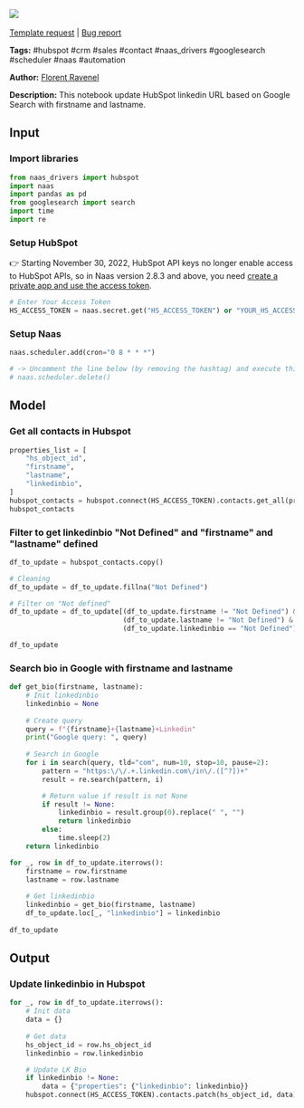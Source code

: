 <a href="https://app.naas.ai/user-redirect/naas/downloader?url=https://raw.githubusercontent.com/jupyter-naas/awesome-notebooks/master/HubSpot/HubSpot_Update_linkedinbio_from_google.ipynb" target="_parent"><img src="https://naasai-public.s3.eu-west-3.amazonaws.com/open_in_naas.svg"/></a><br><br><a href="https://github.com/jupyter-naas/awesome-notebooks/issues/new?assignees=&labels=&template=template-request.md&title=Tool+-+Action+of+the+notebook+">Template request</a> | <a href="https://github.com/jupyter-naas/awesome-notebooks/issues/new?assignees=&labels=bug&template=bug_report.md&title=HubSpot+-+Update+linkedinbio+from+google:+Error+short+description">Bug report</a>

**Tags:** #hubspot #crm #sales #contact #naas_drivers #googlesearch #scheduler #naas #automation

**Author:** [Florent Ravenel](https://www.linkedin.com/in/florent-ravenel/)

**Description:** This notebook update HubSpot linkedin URL based on Google Search with firstname and lastname.

## Input

### Import libraries


```python
from naas_drivers import hubspot
import naas
import pandas as pd
from googlesearch import search
import time
import re
```

### Setup HubSpot
👉 Starting November 30, 2022, HubSpot API keys no longer enable access to HubSpot APIs, so in Naas version 2.8.3 and above, you need [create a private app and use the access token](https://developers.hubspot.com/docs/api/private-apps).


```python
# Enter Your Access Token
HS_ACCESS_TOKEN = naas.secret.get("HS_ACCESS_TOKEN") or "YOUR_HS_ACCESS_TOKEN"
```

### Setup Naas


```python
naas.scheduler.add(cron="0 8 * * *")

# -> Uncomment the line below (by removing the hashtag) and execute this cell to remove your scheduler
# naas.scheduler.delete()
```

## Model

### Get all contacts in Hubspot


```python
properties_list = [
    "hs_object_id",
    "firstname",
    "lastname",
    "linkedinbio",
]
hubspot_contacts = hubspot.connect(HS_ACCESS_TOKEN).contacts.get_all(properties_list)
hubspot_contacts
```

### Filter to get linkedinbio "Not Defined" and "firstname" and "lastname" defined


```python
df_to_update = hubspot_contacts.copy()

# Cleaning
df_to_update = df_to_update.fillna("Not Defined")

# Filter on "Not defined"
df_to_update = df_to_update[(df_to_update.firstname != "Not Defined") & 
                            (df_to_update.lastname != "Not Defined") &
                            (df_to_update.linkedinbio == "Not Defined")].reset_index(drop=True)

df_to_update
```

### Search bio in Google with firstname and lastname


```python
def get_bio(firstname, lastname):
    # Init linkedinbio
    linkedinbio = None
    
    # Create query
    query = f"{firstname}+{lastname}+Linkedin"
    print("Google query: ", query)
    
    # Search in Google
    for i in search(query, tld="com", num=10, stop=10, pause=2):
        pattern = "https:\/\/.+.linkedin.com\/in\/.([^?])+"
        result = re.search(pattern, i)

        # Return value if result is not None
        if result != None:
            linkedinbio = result.group(0).replace(" ", "")
            return linkedinbio
        else:
            time.sleep(2)
    return linkedinbio
```


```python
for _, row in df_to_update.iterrows():
    firstname = row.firstname
    lastname = row.lastname
    
    # Get linkedinbio
    linkedinbio = get_bio(firstname, lastname)
    df_to_update.loc[_, "linkedinbio"] = linkedinbio
    
df_to_update
```

## Output

### Update linkedinbio in Hubspot


```python
for _, row in df_to_update.iterrows():
    # Init data
    data = {}
    
    # Get data
    hs_object_id = row.hs_object_id
    linkedinbio = row.linkedinbio

    # Update LK Bio
    if linkedinbio != None:
        data = {"properties": {"linkedinbio": linkedinbio}}
    hubspot.connect(HS_ACCESS_TOKEN).contacts.patch(hs_object_id, data)
```
